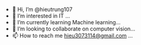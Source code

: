 - 👋 Hi, I’m @hieutrung107
- 👀 I’m interested in IT ...
- 🌱 I’m currently learning Machine learning...
- 💞️ I’m looking to collaborate on computer vision...
- 📫 How to reach me hieu3073114@gmail.com  ...

<!---
hieutrung107/hieutrung107 is a ✨ special ✨ repository because its `README.md` (this file) appears on your GitHub profile.
You can click the Preview link to take a look at your changes.
--->
